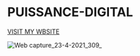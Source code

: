 # PUISSANCE-DIGITAL

 [VISIT MY WBSITE](https://abdullahmehboob20s.github.io/PUISSANCE-DIGITAL/)

![Web capture_23-4-2021_309_](https://user-images.githubusercontent.com/64467248/115856544-7de41200-a3e1-11eb-9f5f-1122e4203d75.jpeg)
